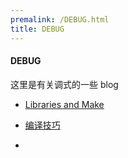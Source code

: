 ```yaml
---
premalink: /DEBUG.html
title: DEBUG
---
```






#### DEBUG

这里是有关调式的一些 blog



- [Libraries and Make](./Library.html)

- [编译技巧](./编译技巧.html)
- 


